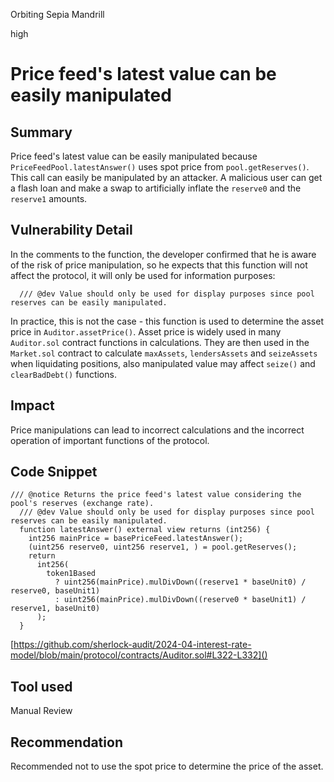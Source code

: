 Orbiting Sepia Mandrill

high

# Price feed's latest value can be easily manipulated

## Summary
Price feed's latest value can be easily manipulated because `PriceFeedPool.latestAnswer()` uses spot price from `pool.getReserves()`. This call can easily be manipulated by an attacker. A malicious user can get a flash loan and make a swap to artificially inflate the `reserve0` and the `reserve1` amounts.
## Vulnerability Detail
In the comments to the function, the developer confirmed that he is aware of the risk of price manipulation, so he expects that this function will not affect the protocol, it will only be used for information purposes:
```solidity
  /// @dev Value should only be used for display purposes since pool reserves can be easily manipulated.
```
In practice, this is not the case - this function is used to determine the asset price in `Auditor.assetPrice()`. Asset price is widely used in many `Auditor.sol` contract functions in calculations. They are then used in the `Market.sol` contract to calculate `maxAssets`, `lendersAssets` and `seizeAssets` when liquidating positions, also manipulated value may affect `seize()` and `clearBadDebt()` functions.
## Impact
Price manipulations can lead to incorrect calculations and the incorrect operation of important functions of the protocol.
## Code Snippet
```solidity
/// @notice Returns the price feed's latest value considering the pool's reserves (exchange rate).
  /// @dev Value should only be used for display purposes since pool reserves can be easily manipulated.
  function latestAnswer() external view returns (int256) {
    int256 mainPrice = basePriceFeed.latestAnswer();
    (uint256 reserve0, uint256 reserve1, ) = pool.getReserves();
    return
      int256(
        token1Based
          ? uint256(mainPrice).mulDivDown((reserve1 * baseUnit0) / reserve0, baseUnit1)
          : uint256(mainPrice).mulDivDown((reserve0 * baseUnit1) / reserve1, baseUnit0)
      );
  }
```
[https://github.com/sherlock-audit/2024-04-interest-rate-model/blob/main/protocol/contracts/Auditor.sol#L322-L332]()
## Tool used

Manual Review

## Recommendation
Recommended not to use the spot price to determine the price of the asset.
